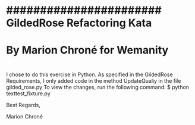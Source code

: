 # ####################### GildedRose Refactoring Kata ####################
# By Marion Chroné for Wemanity
# #######################################################################

I chose to do this exercise in Python.
As specified in the GildedRose Requirements, I only added code in the method UpdateQualiy in the file gilded_rose.py
To view the changes, run the following command: 
$ python texttest_fixture.py

Best Regards, 

Marion Chroné 

